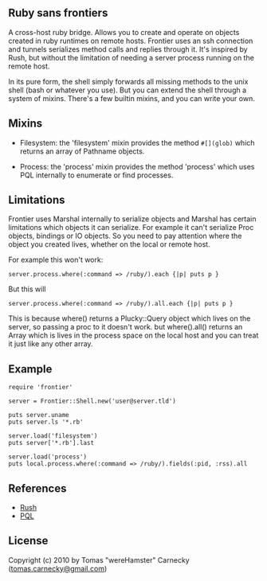 
Ruby sans frontiers
-------------------

A cross-host ruby bridge. Allows you to create and operate on objects
created in ruby runtimes on remote hosts. Frontier uses an ssh connection
and tunnels serializes method calls and replies through it. It's inspired
by Rush, but without the limitation of needing a server process running on
the remote host.

In its pure form, the shell simply forwards all missing methods to the unix
shell (bash or whatever you use). But you can extend the shell through
a system of mixins. There's a few builtin mixins, and you can write your own.


Mixins
------

 * Filesystem: the 'filesystem' mixin provides the method `#[](glob)` which
   returns an array of Pathname objects.

 * Process: the 'process' mixin provides the method 'process' which uses 
   PQL internally to enumerate or find processes.


Limitations
-----------

Frontier uses Marshal internally to serialize objects and Marshal has certain
limitations which objects it can serialize. For example it can't serialize
Proc objects, bindings or IO objects. So you need to pay attention where the
object you created lives, whether on the local or remote host.

For example this won't work:

    server.process.where(:command => /ruby/).each {|p| puts p }

But this will

    server.process.where(:command => /ruby/).all.each {|p| puts p }

This is because where() returns a Plucky::Query object which lives on the
server, so passing a proc to it doesn't work. but where().all() returns an
Array which is lives in the process space on the local host and you can treat
it just like any other array.


Example
-------

    require 'frontier'

    server = Frontier::Shell.new('user@server.tld')

    puts server.uname
    puts server.ls '*.rb'
    
    server.load('filesystem')
    puts server['*.rb'].last
    
    server.load('process')
    puts local.process.where(:command => /ruby/).fields(:pid, :rss).all


References
----------

  * [Rush](http://rush.heroku.com/)
  * [PQL](http://github.com/wereHamster/process-query-language)

License
-------

Copyright (c) 2010 by Tomas "wereHamster" Carnecky (tomas.carnecky@gmail.com)
